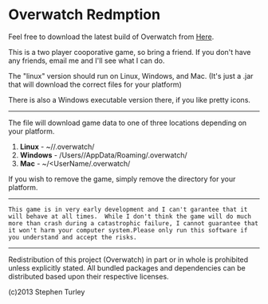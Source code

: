 
# Overwatch Redmption


Feel free to download the latest build of Overwatch from [Here](http://www.overwatchredemption.com).

This is a two player cooporative game, so bring a friend. If you don't have any friends, email me and I'll see what I can do. 

The "linux" version should run on Linux, Windows, and Mac. (It's just a .jar that will download the correct files for your platform)

There is also a Windows executable version there, if you like pretty icons. 
___
The file will download game data to one of three locations depending on your platform.

1.  **Linux** - ~/<UserName>/.overwatch/
2.  **Windows** - /Users/<UserName>/AppData/Roaming/.overwatch/
3. **Mac** - ~/<UserName/.overwatch/

If you wish to remove the game, simply remove the directory for your platform.
___
```This game is in very early development and I can't garantee that it will behave at all times.  While I don't think the game will do much    more than crash during a catastrophic failure, I cannot guarantee that it won't harm your computer system.Please only run this software if you understand and accept the risks.```
___ 
Redistribution of this project (Overwatch) in part or in whole is prohibited unless explicitly stated.
All bundled packages and dependencies can be distributed based upon their respective licenses. 

(c)2013 Stephen Turley
